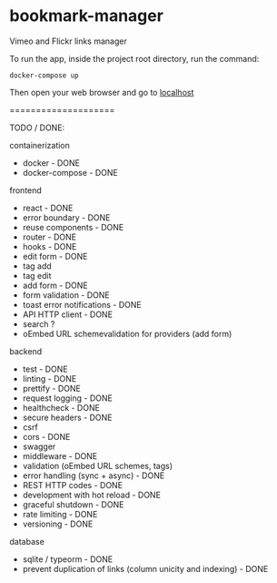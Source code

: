 # bookmark-manager

Vimeo and Flickr links manager

To run the app, inside the project root directory, run the command:

`docker-compose up`

Then open your web browser and go to [localhost](http://localhost)

====================

TODO / DONE:

containerization

- docker - DONE
- docker-compose - DONE

frontend

- react - DONE
- error boundary - DONE
- reuse components - DONE
- router - DONE
- hooks - DONE
- edit form - DONE
- tag add
- tag edit
- add form - DONE
- form validation - DONE
- toast error notifications - DONE
- API HTTP client - DONE
- search ?
- oEmbed URL schemevalidation for providers (add form)

backend

- test - DONE
- linting - DONE
- prettify - DONE
- request logging - DONE
- healthcheck - DONE
- secure headers - DONE
- csrf
- cors - DONE
- swagger
- middleware - DONE
- validation (oEmbed URL schemes, tags)
- error handling (sync + async) - DONE
- REST HTTP codes - DONE
- development with hot reload - DONE
- graceful shutdown - DONE
- rate limiting - DONE
- versioning - DONE

database

- sqlite / typeorm - DONE
- prevent duplication of links (column unicity and indexing) - DONE
